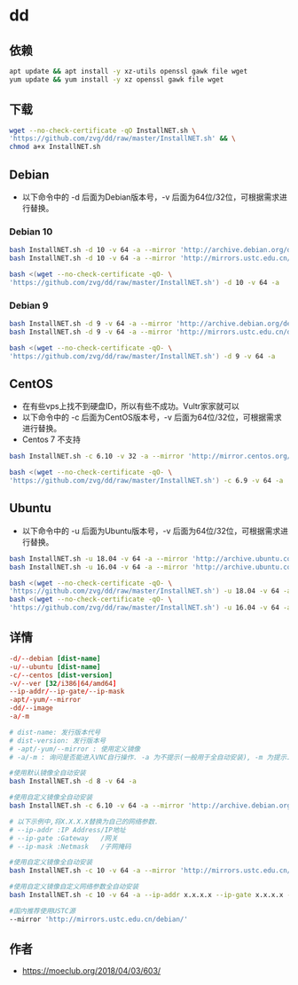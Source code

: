 # dd

## 依赖

```sh
apt update && apt install -y xz-utils openssl gawk file wget
yum update && yum install -y xz openssl gawk file wget
```

## 下载

```sh
wget --no-check-certificate -qO InstallNET.sh \
'https://github.com/zvg/dd/raw/master/InstallNET.sh' && \
chmod a+x InstallNET.sh
```

## Debian

* 以下命令中的 -d 后面为Debian版本号，-v 后面为64位/32位，可根据需求进行替换。

### Debian 10

```sh
bash InstallNET.sh -d 10 -v 64 -a --mirror 'http://archive.debian.org/debian/'
bash InstallNET.sh -d 10 -v 64 -a --mirror 'http://mirrors.ustc.edu.cn/debian/'
```

```sh
bash <(wget --no-check-certificate -qO- \
'https://github.com/zvg/dd/raw/master/InstallNET.sh') -d 10 -v 64 -a
```

### Debian 9

```sh
bash InstallNET.sh -d 9 -v 64 -a --mirror 'http://archive.debian.org/debian/'
bash InstallNET.sh -d 9 -v 64 -a --mirror 'http://mirrors.ustc.edu.cn/debian/'
```

```sh
bash <(wget --no-check-certificate -qO- \
'https://github.com/zvg/dd/raw/master/InstallNET.sh') -d 9 -v 64 -a
```

## CentOS

* 在有些vps上找不到硬盘ID，所以有些不成功。Vultr家家就可以
* 以下命令中的 -c 后面为CentOS版本号，-v 后面为64位/32位，可根据需求进行替换。
* Centos 7 不支持

```sh
bash InstallNET.sh -c 6.10 -v 32 -a --mirror 'http://mirror.centos.org/centos'
```

```sh
bash <(wget --no-check-certificate -qO- \
'https://github.com/zvg/dd/raw/master/InstallNET.sh') -c 6.9 -v 64 -a
```

## Ubuntu

* 以下命令中的 -u 后面为Ubuntu版本号，-v 后面为64位/32位，可根据需求进行替换。

```sh
bash InstallNET.sh -u 18.04 -v 64 -a --mirror 'http://archive.ubuntu.com/ubuntu'
bash InstallNET.sh -u 16.04 -v 64 -a --mirror 'http://archive.ubuntu.com/ubuntu'
```

```sh
bash <(wget --no-check-certificate -qO- \
'https://github.com/zvg/dd/raw/master/InstallNET.sh') -u 18.04 -v 64 -a
bash <(wget --no-check-certificate -qO- \
'https://github.com/zvg/dd/raw/master/InstallNET.sh') -u 16.04 -v 64 -a
```

## 详情

```conf
-d/--debian [dist-name]
-u/--ubuntu [dist-name]
-c/--centos [dist-version]
-v/--ver [32/i386|64/amd64]
--ip-addr/--ip-gate/--ip-mask
-apt/-yum/--mirror
-dd/--image
-a/-m

# dist-name: 发行版本代号
# dist-version: 发行版本号
# -apt/-yum/--mirror : 使用定义镜像
# -a/-m : 询问是否能进入VNC自行操作. -a 为不提示(一般用于全自动安装), -m 为提示.
```

```sh
#使用默认镜像全自动安装
bash InstallNET.sh -d 8 -v 64 -a

#使用自定义镜像全自动安装
bash InstallNET.sh -c 6.10 -v 64 -a --mirror 'http://archive.debian.org/debian/'

# 以下示例中,将X.X.X.X替换为自己的网络参数.
# --ip-addr :IP Address/IP地址
# --ip-gate :Gateway   /网关
# --ip-mask :Netmask   /子网掩码

#使用自定义镜像全自动安装
bash InstallNET.sh -c 10 -v 64 -a --mirror 'http://mirrors.ustc.edu.cn/debian/'

#使用自定义镜像自定义网络参数全自动安装
bash InstallNET.sh -c 10 -v 64 -a --ip-addr x.x.x.x --ip-gate x.x.x.x --ip-mask x.x.x.x --mirror 'http://archive.debian.org/debian/'

#国内推荐使用USTC源
--mirror 'http://mirrors.ustc.edu.cn/debian/'
```

## 作者

* https://moeclub.org/2018/04/03/603/
